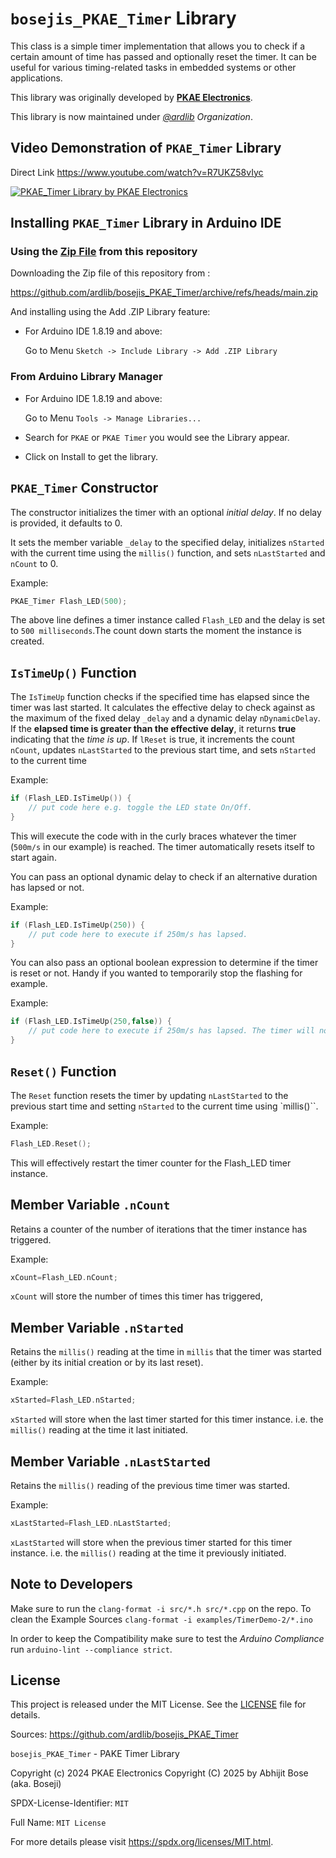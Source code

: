# `bosejis_PKAE_Timer` Library

This class is a simple timer implementation that allows you to check if a certain amount of time has passed and optionally reset the timer. It can be useful for various timing-related tasks in embedded systems or other applications.

This library was originally developed by **[PKAE Electronics](https://www.youtube.com/@paulpkae)**.

This library is now maintained under *[@ardlib](https://github.com/ardlib) Organization*.

## Video Demonstration of `PKAE_Timer` Library

Direct Link <https://www.youtube.com/watch?v=R7UKZ58vIyc>

[![PKAE_Timer Library by PKAE Electronics](https://img.youtube.com/vi/R7UKZ58vIyc/0.jpg)](https://www.youtube.com/watch?v=R7UKZ58vIyc)

## Installing `PKAE_Timer` Library in Arduino IDE

### Using the [Zip File](https://github.com/ardlib/bosejis_PKAE_Timer/archive/refs/heads/main.zip) from this repository

Downloading the Zip file of this repository from :

<https://github.com/ardlib/bosejis_PKAE_Timer/archive/refs/heads/main.zip>

And installing using the Add .ZIP Library feature:

- For Arduino IDE 1.8.19 and above:

    Go to Menu `Sketch -> Include Library -> Add .ZIP Library`

### From Arduino Library Manager

- For Arduino IDE 1.8.19 and above:

    Go to Menu `Tools -> Manage Libraries...`

- Search for `PKAE` or `PKAE Timer` you would see the Library appear.

- Click on Install to get the library.

## `PKAE_Timer` Constructor

The constructor initializes the timer with an optional *initial delay*. If no delay is provided, it defaults to 0.

It sets the member variable `_delay` to the specified delay, initializes `nStarted` with the current time using the `millis()` function, and sets `nLastStarted` and `nCount` to 0.

Example:

```c++
PKAE_Timer Flash_LED(500);
```

The above line defines a timer instance called `Flash_LED` and the delay is set to `500 milliseconds`.The count down starts the moment the instance is created.

## `IsTimeUp()` Function

The `IsTimeUp` function checks if the specified time has elapsed since the timer was last started.
It calculates the effective delay to check against as the maximum of the fixed delay `_delay` and a dynamic delay `nDynamicDelay`.
If the **elapsed time is greater than the effective delay**, it returns **true** indicating that the *time is up*.
If `lReset` is true, it increments the count `nCount`, updates `nLastStarted` to the previous start time, and sets `nStarted` to the current time

Example:

```c++
if (Flash_LED.IsTimeUp()) {
    // put code here e.g. toggle the LED state On/Off.
}
```

This will execute the code with in the curly braces whatever the timer (`500m/s` in our example) is reached. The timer automatically resets itself to start again.

You can pass an optional dynamic delay to check if an alternative duration has lapsed or not.

Example:

```c++
if (Flash_LED.IsTimeUp(250)) {
    // put code here to execute if 250m/s has lapsed. 
}
```

You can also pass an optional boolean expression to determine if the timer is reset or not. Handy if you wanted to temporarily stop the flashing for example.

Example:

```c++
if (Flash_LED.IsTimeUp(250,false)) {
    // put code here to execute if 250m/s has lapsed. The timer will not reset.
}
```

## `Reset()` Function

The `Reset` function resets the timer by updating `nLastStarted` to the previous start time and setting `nStarted` to the current time using `millis()``.

Example:

```c++
Flash_LED.Reset();
```

This will effectively restart the timer counter for the Flash_LED timer instance.

## Member Variable `.nCount`

Retains a counter of the number of iterations that the timer instance has triggered. 

Example:

```c++
xCount=Flash_LED.nCount;
```

`xCount` will store the number of times this timer has triggered,


## Member Variable `.nStarted`

Retains the `millis()` reading at the time in `millis` that the timer was started (either by its initial creation or by its last reset).

Example:

```c++
xStarted=Flash_LED.nStarted;
```

`xStarted` will store when the last timer started for this timer instance. i.e. the `millis()` reading at the time it last initiated.


## Member Variable `.nLastStarted`

Retains the `millis()` reading of the previous time timer was started. 

Example:

```c++
xLastStarted=Flash_LED.nLastStarted;
```

`xLastStarted` will store when the previous timer started for this timer instance. i.e. the `millis()` reading at the time it previously initiated.

## Note to Developers

Make sure to run the `clang-format -i src/*.h src/*.cpp` on the repo.
To clean the Example Sources `clang-format -i examples/TimerDemo-2/*.ino`

In order to keep the Compatibility make sure to test the *Arduino Compliance*
run `arduino-lint --compliance strict`.

## License

This project is released under the MIT License. See the [LICENSE](./LICENSE) file for details.

Sources: <https://github.com/ardlib/bosejis_PKAE_Timer>

`bosejis_PKAE_Timer` - PAKE Timer Library

Copyright (c) 2024 PKAE Electronics
Copyright (C) 2025 by Abhijit Bose (aka. Boseji)

SPDX-License-Identifier: `MIT`

Full Name: `MIT License`

For more details please visit <https://spdx.org/licenses/MIT.html>.

